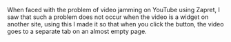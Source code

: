 When faced with the problem of video jamming on YouTube using Zapret, I saw that such a problem does not occur when the video is a widget on another site, using this I made it so that when you click the button, the video goes to a separate tab on an almost empty page.
